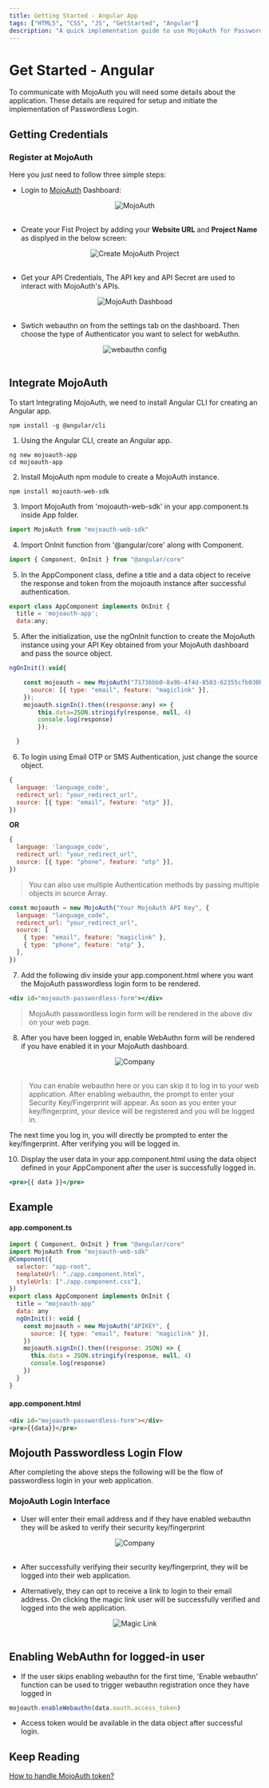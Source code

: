 ```yaml
---
title: Getting Started - Angular App
tags: ["HTML5", "CSS", "JS", "GetStarted", "Angular"]
description: "A quick implementation guide to use MojoAuth for Passwordless using Angular App"
---
```


# Get Started - Angular

To communicate with MojoAuth you will need some details about the application. These details are required for setup and initiate the implementation of Passwordless Login.

## Getting Credentials

### Register at MojoAuth

Here you just need to follow three simple steps:

- Login to [MojoAuth](https://mojoauth.com/signin) Dashboard:

<div id="mojoauth-preview "style="text-align:center">
  <img src="../../assets/common-images/login.png" alt="MojoAuth" />
</div>
<br/>

- Create your Fist Project by adding your **Website URL** and **Project Name** as displyed in the below screen:

<div style="text-align:center">
  <img src="../../assets/common-images/project.png" alt="Create MojoAuth Project" />
</div>
<br/>

- Get your API Credentials, The API key and API Secret are used to interact with MojoAuth's APIs.

<div style="text-align:center">
  <img src="../../assets/common-images/dashboard.png" alt="MojoAuth Dashboad" />
</div>
<br/>

- Swtich webauthn on from the settings tab on the dashboard. Then choose the type of Authenticator you want to select for webAuthn.

<div style="text-align:center">
  <img src="../../assets/common-images/webauthn-config.png" alt="webauthn config" />
</div>
<br/>

## Integrate MojoAuth

To start Integrating MojoAuth, we need to install Angular CLI for creating an Angular app.

```
npm install -g @angular/cli
```

1. Using the Angular CLI, create an Angular app.

```
ng new mojoauth-app
cd mojoauth-app
```

2. Install MojoAuth npm module to create a MojoAuth instance.

```
npm install mojoauth-web-sdk
```

3. Import MojoAuth from 'mojoauth-web-sdk' in your app.component.ts inside App folder.

```jsx
import MojoAuth from "mojoauth-web-sdk"
```

4. Import OnInit function from '@angular/core' along with Component.

```jsx
import { Component, OnInit } from "@angular/core"
```

5. In the AppComponent class, define a title and a data object to receive the response and token from the mojoauth instance after successful authentication.

```jsx
export class AppComponent implements OnInit {
  title = 'mojoauth-app';
  data:any;
```

5. After the initialization, use the ngOnInit function to create the MojoAuth instance using your API Key obtained from your MojoAuth dashboard and pass the source object.

```jsx
ngOnInit():void{

    const mojoauth = new MojoAuth("71736bb0-8a9b-4f4d-8503-62355cfb030b", {
      source: [{ type: "email", feature: "magiclink" }],
    });
    mojoauth.signIn().then((response:any) => {
        this.data=JSON.stringify(response, null, 4)
        console.log(response)
        });

  }
```

6. To login using Email OTP or SMS Authentication, just change the source object.

```js
{
  language: 'language_code',
  redirect_url: "your_redirect_url",
  source: [{ type: "email", feature: "otp" }],
})
```

**OR**

```js
{
  language: 'language_code',
  redirect_url: "your_redirect_url",
  source: [{ type: "phone", feature: "otp" }],
})
```

> You can also use multiple Authentication methods by passing multiple objects in source Array.

```js
const mojoauth = new MojoAuth("Your MojoAuth API Key", {
  language: "language_code",
  redirect_url: "your_redirect_url",
  source: [
    { type: "email", feature: "magiclink" },
    { type: "phone", feature: "otp" },
  ],
})
```

7. Add the following div inside your app.component.html where you want the MojoAuth passwordless login form to be rendered.

```jsx
<div id="mojoauth-passwordless-form"></div>
```

> MojoAuth passwordless login form will be rendered in the above div on your web page.

8. After you have been logged in, enable WebAuthn form will be rendered if you have enabled it in your MojoAuth dashboard.

<div style="text-align:center">
  <img src="../../assets/common-images/webauthn.png" alt="Company" />
</div>
<br/>

> You can enable webauthn here or you can skip it to log in to your web application. After enabling webauthn, the prompt to enter your Security Key/Fingerprint will appear. As soon as you enter your key/fingerprint, your device will be registered and you will be logged in.

The next time you log in, you will directly be prompted to enter the key/fingerprint. After verifying you will be logged in.

10. Display the user data in your app.component.html using the data object defined in your AppComponent after the user is successfully logged in.

```jsx
<pre>{{ data }}</pre>
```

## Example

#### app.component.ts

```jsx
import { Component, OnInit } from "@angular/core"
import MojoAuth from "mojoauth-web-sdk"
@Component({
  selector: "app-root",
  templateUrl: "./app.component.html",
  styleUrls: ["./app.component.css"],
})
export class AppComponent implements OnInit {
  title = "mojoauth-app"
  data: any
  ngOnInit(): void {
    const mojoauth = new MojoAuth("APIKEY", {
      source: [{ type: "email", feature: "magiclink" }],
    })
    mojoauth.signIn().then((response: JSON) => {
      this.data = JSON.stringify(response, null, 4)
      console.log(response)
    })
  }
}
```

#### app.component.html

```html
<div id="mojoauth-passwordless-form"></div>
<pre>{{data}}</pre>
```

## Mojouth Passwordless Login Flow

After completing the above steps the following will be the flow of passwordless login in your web application.

### MojoAuth Login Interface

- User will enter their email address and if they have enabled webauthn they will be asked to verify their security key/fingerprint

<div style="text-align:center">
  <img src="../../assets/common-images/company.png" alt="Company" />
</div>
<br/>

- After successfully verifying their security key/fingerprint, they will be logged into their web application.

- Alternatively, they can opt to receive a link to login to their email address. On clicking the magic link user will be successfully verified and logged into the web application.

<div style="text-align:center">
  <img src="../../assets/common-images/magic-link.png" alt="Magic Link" />
</div>
<br/>

## Enabling WebAuthn for logged-in user

- If the user skips enabling webauthn for the first time, 'Enable webauthn' function can be used to trigger webauthn registration once they have logged in

```js
mojoauth.enableWebauthn(data.oauth.access_token)
```

- Access token would be available in the data object after successful login.

## Keep Reading

[How to handle MojoAuth token?](/howto/handle-jwt-token/)
